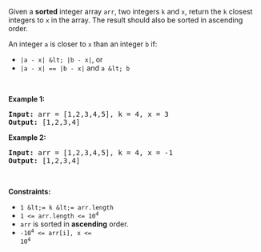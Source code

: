 Given a __sorted__ integer array `` arr ``, two integers `` k `` and `` x ``, return the `` k `` closest integers to `` x `` in the array. The result should also be sorted in ascending order.

An integer `` a `` is closer to `` x `` than an integer `` b `` if:

*   `` |a - x| &lt; |b - x| ``, or
*   `` |a - x| == |b - x| `` and `` a &lt; b ``

&nbsp;

__Example 1:__

<pre><strong>Input:</strong> arr = [1,2,3,4,5], k = 4, x = 3
<strong>Output:</strong> [1,2,3,4]
</pre>

__Example 2:__

<pre><strong>Input:</strong> arr = [1,2,3,4,5], k = 4, x = -1
<strong>Output:</strong> [1,2,3,4]
</pre>

&nbsp;

__Constraints:__

*   `` 1 &lt;= k &lt;= arr.length ``
*   <code>1 &lt;= arr.length &lt;= 10<sup>4</sup></code>
*   `` arr `` is sorted in __ascending__ order.
*   <code>-10<sup>4</sup> &lt;= arr[i], x &lt;= 10<sup>4</sup></code>